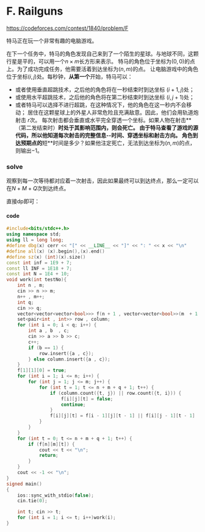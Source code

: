 # F. Railguns
https://codeforces.com/contest/1840/problem/F

特马正在玩一个非常有趣的电脑游戏。

在下一个任务中，特马的角色发现自己来到了一个陌生的星球。与地球不同，这颗行星是平的，可以用一个$n \times m$长方形来表示。
特马的角色位于坐标为$(0, 0)$的点上。为了成功完成任务，他需要活着到达坐标为$(n, m)$的点。
让电脑游戏中的角色位于坐标$(i, j)$处。每秒钟，**从第一个**开始，特马可以：

- 或者使用垂直超跳技术，之后他的角色将在一秒结束时到达坐标 $(i + 1, j)$处；
- 或使用水平超跳技术，之后他的角色将在第二秒结束时到达坐标 $(i, j + 1)$处；
- 或者特马可以选择不进行超跳，在这种情况下，他的角色在这一秒内不会移动；
居住在这颗星球上的外星人非常危险且充满敌意。因此，他们会用轨道炮射击 $r$次。
每次射击都会垂直或水平完全穿透一个坐标。如果人物在射击**（第二发结束时）**时处于其影响范围内，则会死亡。
由于特马查看了游戏的源代码，所以他知道每次射击的完整信息--时间、穿透坐标和射击方向。
角色到达预期点的**短**时间是多少？如果他注定死亡，无法到达坐标为$(n, m)$的点，则输出$-1$。

### solve

观察到每一次等待都对应着一次射击，因此如果最终可以到达终点，那么一定可以在$N + M + Q$次到达终点。

直接dp即可：

#### code

```cpp
#include<bits/stdc++.h>
using namespace std;
using ll = long long;
#define dbg(x) cerr << "[" << __LINE__ << "]" << ": " << x << "\n"
#define all(x) (x).begin(),(x).end()
#define sz(x) (int)(x).size()
const int inf = 1E9 + 7;
const ll INF = 1E18 + 7;
const int N = 1E4 + 10;
void work(int testNo){
	int n , m;
	cin >> n >> m;
	n++ , m++;
	int q;
	cin >> q;
	vector<vector<vector<bool>>> f(n + 1 , vector<vector<bool>>(m  + 1 , vector<bool>(n + m + 10 + q , false)));
	set<pair<int , int>> row , column;
	for (int i = 0; i < q; i++) {
		int a , b  , c;
		cin >> a >> b >> c;
		c++;
		if (b == 1) {
			row.insert({a , c});
		} else column.insert({a , c});
	}
	f[1][1][0] = true;
	for (int i = 1; i <= n; i++) {
		for (int j = 1; j <= m; j++) {
			for (int t = 1; t <= n + m + q + 1; t++) {
				if (column.count({t, j}) || row.count({t, i})) {
					f[i][j][t] = false;
					continue;
				}
				f[i][j][t] = f[i - 1][j][t - 1] || f[i][j - 1][t - 1] || f[i][j][t - 1];
			}
		}
	}
	for (int t = 0; t <= n + m + q + 1; t++) {
		if (f[n][m][t]) {
			cout << t << "\n";
			return;
		}
	}
	cout << -1 << "\n";
}
signed main()
{
	ios::sync_with_stdio(false);
	cin.tie(0);

	int t; cin >> t;
	for (int i = 1; i <= t; i++)work(i);
}
```

